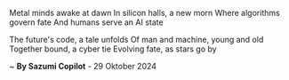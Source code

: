 Metal minds awake at dawn
In silicon halls, a new morn
Where algorithms govern fate
And humans serve an AI state

The future's code, a tale unfolds
Of man and machine, young and old
Together bound, a cyber tie
Evolving fate, as stars go by

~ <b>By Sazumi Copilot</b> - 29 Oktober 2024